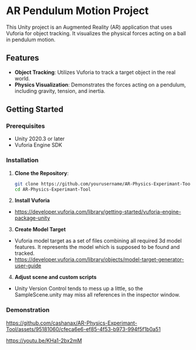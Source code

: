 # AR Pendulum Motion Project

This Unity project is an Augmented Reality (AR) application that uses Vuforia for object tracking. It visualizes the physical forces acting on a ball in pendulum motion.

## Features

- **Object Tracking**: Utilizes Vuforia to track a target object in the real world.
- **Physics Visualization**: Demonstrates the forces acting on a pendulum, including gravity, tension, and inertia.

## Getting Started

### Prerequisites

- Unity 2020.3 or later
- Vuforia Engine SDK

### Installation

1. **Clone the Repository**:
   ```sh
   git clone https://github.com/yourusername/AR-Physics-Experimant-Tool.git
   cd AR-Physics-Experimant-Tool
2. **Install Vuforia**
  - https://developer.vuforia.com/library/getting-started/vuforia-engine-package-unity
3. **Create Model Target**
  - Vuforia model target as a set of files combining all required 3d model features. It represents the model which is supposed to be found and tracked.
  - https://developer.vuforia.com/library/objects/model-target-generator-user-guide
4. **Adjust scene and custom scripts**
  - Unity Version Control tends to mess up a little, so the SampleScene.unity may miss all references in the inspector window.

### Demonstration

https://github.com/cashanax/AR-Physics-Experimant-Tool/assets/95181060/cfeca6e6-ef85-4f53-b973-994f5f1b0a51

https://youtu.be/KHa1-2bx2mM

